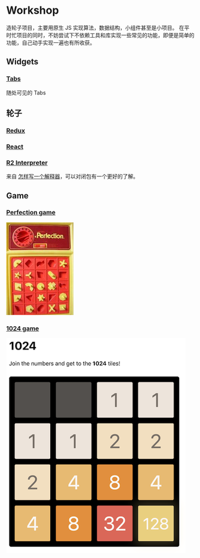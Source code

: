 # Workshop

造轮子项目，主要用原生 JS 实现算法，数据结构，小组件甚至是小项目。
在平时忙项目的同时，不妨尝试下不依赖工具和库实现一些常见的功能，即便是简单的功能，自己动手实现一遍也有所收获。

## Widgets

### [Tabs](./src/widgets/Tabs/README.md)
随处可见的 Tabs

## 轮子

### [Redux](./src/wheels/redux/README.md)

### [React](./src/wheels/react/README.md)

### [R2 Interpreter](./src/wheels/interpreter/README.md)
来自 [怎样写一个解释器](http://www.yinwang.org/blog-cn/2012/08/01/interpreter)，可以对闭包有一个更好的了解。

## Game

### [Perfection game](./src/challenge/perfection-game/README.md)
![Perfection game](./src/challenge/perfection-game/shortcut.jpg)


### [1024 game](./src/challenge/1024-game/README.md)
![1024 game](./src/challenge/1024-game/1024.png)
